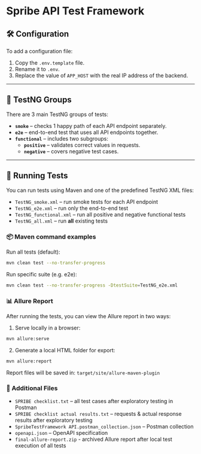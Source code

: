 # Spribe API Test Framework

## 🛠 Configuration

To add a configuration file:

1. Copy the `.env.template` file.
2. Rename it to `.env`.
3. Replace the value of `APP_HOST` with the real IP address of the backend.

---

## 🧪 TestNG Groups

There are 3 main TestNG groups of tests:

- **`smoke`** – checks 1 happy path of each API endpoint separately.
- **`e2e`** – end-to-end test that uses all API endpoints together.
- **`functional`** – includes two subgroups:
    - **`positive`** – validates correct values in requests.
    - **`negative`** – covers negative test cases.

---

## 🚀 Running Tests

You can run tests using Maven and one of the predefined TestNG XML files:

- `TestNG_smoke.xml` – run smoke tests for each API endpoint
- `TestNG_e2e.xml` – run only the end-to-end test
- `TestNG_functional.xml` – run all positive and negative functional tests
- `TestNG_all.xml` – run **all** existing tests

### 📦 Maven command examples

Run all tests (default):

```bash
mvn clean test --no-transfer-progress
```

Run specific suite (e.g. e2e):

```bash
mvn clean test --no-transfer-progress -DtestSuite=TestNG_e2e.xml
```
### 📊 Allure Report

After running the tests, you can view the Allure report in two ways:

1. Serve locally in a browser:
```bash
mvn allure:serve
```
2. Generate a local HTML folder for export:
```bash
mvn allure:report
```
Report files will be saved in: `target/site/allure-maven-plugin`

### 📄 Additional Files
- `SPRIBE checklist.txt` – all test cases after exploratory testing in Postman
- `SPRIBE checklist actual results.txt` – requests & actual response results after exploratory testing
- `SpribeTestFramework API.postman_collection.json` – Postman collection
- `openapi.json` – OpenAPI specification
- `final-allure-report.zip` - archived Allure report after local test execution of all tests